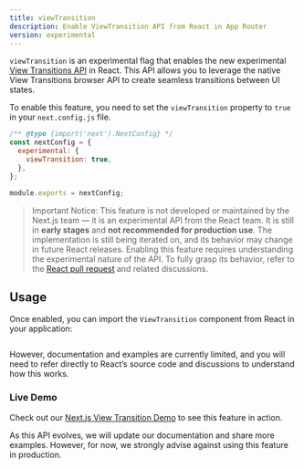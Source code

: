 ```yaml
---
title: viewTransition
description: Enable ViewTransition API from React in App Router
version: experimental
---
```


`viewTransition` is an experimental flag that enables the new experimental [View Transitions API](https://developer.mozilla.org/en-US/docs/Web/API/View_Transition_API) in React. This API allows you to leverage the native View Transitions browser API to create seamless transitions between UI states.

To enable this feature, you need to set the `viewTransition` property to `true` in your `next.config.js` file.

```js filename="next.config.js"
/** @type {import('next').NextConfig} */
const nextConfig = {
  experimental: {
    viewTransition: true,
  },
};

module.exports = nextConfig;
```

> Important Notice: This feature is not developed or maintained by the Next.js team — it is an experimental API from the React team. It is still in **early stages** and **not recommended for production use**. The implementation is still being iterated on, and its behavior may change in future React releases.
> Enabling this feature requires understanding the experimental nature of the API. To fully grasp its behavior, refer to the [React pull request](https://github.com/facebook/react/pull/31975) and related discussions.

## Usage

Once enabled, you can import the `ViewTransition` component from React in your application:

```jsx

```

However, documentation and examples are currently limited, and you will need to refer directly to React’s source code and discussions to understand how this works.

### Live Demo

Check out our [Next.js View Transition Demo](https://view-transition-example.vercel.app) to see this feature in action.

As this API evolves, we will update our documentation and share more examples. However, for now, we strongly advise against using this feature in production.
